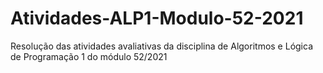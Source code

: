 # Atividades-ALP1-Modulo-52-2021
 Resolução das atividades avaliativas da disciplina de Algoritmos e Lógica de Programação 1 do módulo 52/2021
